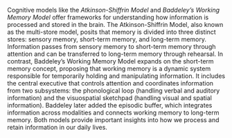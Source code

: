 Cognitive models like the *Atkinson-Shiffrin Model* and *Baddeley’s Working Memory Model* offer frameworks for understanding how information is processed and stored in the brain. The Atkinson-Shiffrin Model, also known as the multi-store model, posits that memory is divided into three distinct stores: sensory memory, short-term memory, and long-term memory. Information passes from sensory memory to short-term memory through attention and can be transferred to long-term memory through rehearsal. In contrast, Baddeley’s Working Memory Model expands on the short-term memory concept, proposing that working memory is a dynamic system responsible for temporarily holding and manipulating information. It includes the central executive that controls attention and coordinates information from two subsystems: the phonological loop (handling verbal and auditory information) and the visuospatial sketchpad (handling visual and spatial information). Baddeley later added the episodic buffer, which integrates information across modalities and connects working memory to long-term memory. Both models provide important insights into how we process and retain information in our daily lives.
